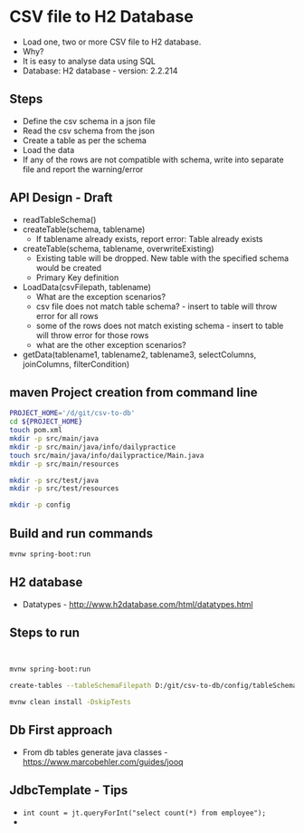 # CSV file to H2 Database

* Load one, two or more CSV file to H2 database.
* Why?
* It is easy to analyse data using SQL
* Database: H2 database - version: 2.2.214

## Steps

* Define the csv schema in a json file
* Read the csv schema from the json
* Create a table as per the schema
* Load the data
* If any of the rows are not compatible with schema, write into separate file and report the warning/error

## API Design - Draft

* readTableSchema()
* createTable(schema, tablename)
  * If tablename already exists, report error: Table already exists
* createTable(schema, tablename, overwriteExisting)
  * Existing table will be dropped. New table with the specified schema would be created
  * Primary Key definition
* LoadData(csvFilepath, tablename)
  * What are the exception scenarios?
  * csv file does not match table schema? - insert to table will throw error for all rows
  * some of the rows does not match existing schema - insert to table will throw error for those rows
  * what are the other exception scenarios?
* getData(tablename1, tablename2, tablename3, selectColumns, joinColumns, filterCondition)

## maven Project creation from command line

```bash
PROJECT_HOME='/d/git/csv-to-db'
cd ${PROJECT_HOME}
touch pom.xml
mkdir -p src/main/java
mkdir -p src/main/java/info/dailypractice
touch src/main/java/info/dailypractice/Main.java
mkdir -p src/main/resources

mkdir -p src/test/java
mkdir -p src/test/resources

mkdir -p config
```

## Build and run commands

```bash
mvnw spring-boot:run

```

## H2 database

* Datatypes - <http://www.h2database.com/html/datatypes.html>

## Steps to run

```bash


mvnw spring-boot:run

create-tables --tableSchemaFilepath D:/git/csv-to-db/config/tableSchema.json

mvnw clean install -DskipTests
```

## Db First approach

* From db tables generate java classes - <https://www.marcobehler.com/guides/jooq>


## JdbcTemplate - Tips

* `int count = jt.queryForInt("select count(*) from employee");`
*
